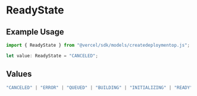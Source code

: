 # ReadyState

## Example Usage

```typescript
import { ReadyState } from "@vercel/sdk/models/createdeploymentop.js";

let value: ReadyState = "CANCELED";
```

## Values

```typescript
"CANCELED" | "ERROR" | "QUEUED" | "BUILDING" | "INITIALIZING" | "READY"
```
